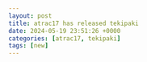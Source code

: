 ```yaml
---
layout: post
title: atrac17 has released tekipaki
date: 2024-05-19 23:51:26 +0000
categories: [atrac17, tekipaki]
tags: [new]
---
```


